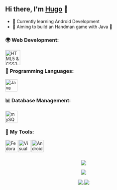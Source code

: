 [website]:https://hugodelcroix.fr
## Hi there, I'm [Hugo][website] 👋

- 🌱 Currently learning Android Development
- 🎯 Aiming to build an Handman game with Java 🤔

### 🌍 **Web Development**: 

<img align="left" alt="HTML5 & CSS3" width="48px" src="https://bit.ly/3HATJDI" /> 

<br>
<br>

### 📝 **Programming Languages**:

[<img align="left" alt="Java" width="39px" src="https://bit.ly/3mP8H1U" />][java]

<br>
<br>

### 📊 **Database Management**:

[<img align="left" alt="mySQL" width="39px" src="https://bit.ly/35EJP6B" />][mySQL]
<!--[<img align="left" alt="MongoDB" width="39px" src="https://bit.ly/3hyVpmt" />][mongodb]-->


<br>
<br>

### 🔧 **My Tools**:

[<img align="left" alt="Fedora" width="39px" src="https://bit.ly/3bPDoxC" />][fedora]

[<img align="left" alt="Visual Studio Code" width="39px" src="https://bit.ly/3o9i0Jt" />][vscode]

[<img align="left" alt="Android Studio" width="39px" src="https://bit.ly/3prp45B" />][androidstudio]

<br>
<br>
<br>


<p align="center">
  <img src="https://github-readme-stats.vercel.app/api/top-langs/?username=HugoDELCROIX&layout=compact&langs_count=10">
</p>

<p align="center">
  <img src="https://github-readme-stats.vercel.app/api?username=HugoDELCROIX&hide=issues,contribs&count_private=true&show_icons=true&show_all_commits=true">
</p>

<p align="center">
  
<a href="https://github.com/HugoDELCROIX/Portfolio">
  <img align="center" src="https://github-readme-stats.vercel.app/api/pin/?username=HugoDELCROIX&repo=Portfolio" />
</a>
<a href="https://github.com/HugoDELCROIX/JokeOverflow">
  <img align="center" src="https://github-readme-stats.vercel.app/api/pin/?username=HugoDELCROIX&repo=JokeOverflow" />
</a>
  
</p>


 
[mongodb]:https://www.mongodb.com/fr-fr
[mySQL]:https://www.mysql.com/fr/
[androidstudio]:https://developer.android.com/studio
[vscode]:https://code.visualstudio.com/
[javascript]:https://www.javascript.com/
[php]:https://www.php.net/
[java]:https://www.java.com/en/download/help/whatis_java.html
[fedora]:https://getfedora.org/
